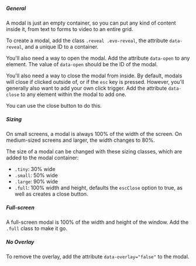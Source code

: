##### General

A modal is just an empty container, so you can put any kind of content inside it, from text to forms to video to an entire grid.

To create a modal, add the class `.reveal .evo-reveal`, the attribute `data-reveal`, and a unique ID to a container.

You'll also need a way to open the modal. Add the attribute `data-open` to any element. The value of `data-open` should be the ID of the modal.

You'll also need a way to close the modal from inside. By default, modals will close if clicked outside of, or if the `esc` key is pressed. However, you'll generally also want to add your own click trigger. Add the attribute `data-close` to any element within the modal to add one.

You can use the close button to do this.

##### Sizing

On small screens, a modal is always 100% of the width of the screen. On medium-sized screens and larger, the width changes to 80%.

The size of a modal can be changed with these sizing classes, which are added to the modal container:

- `.tiny`: 30% wide
- `.small`: 50% wide
- `.large`: 90% wide
- `.full`: 100% width and height, defaults the `escClose` option to true, as well as creates a close button.

##### Full-screen

A full-screen modal is 100% of the width and height of the window. Add the `.full` class to make it go.

##### No Overlay

To remove the overlay, add the attribute `data-overlay="false"` to the modal.